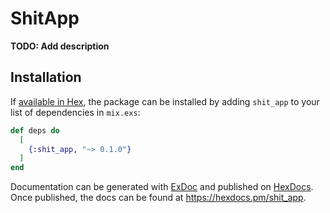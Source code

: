 # ShitApp

**TODO: Add description**

## Installation

If [available in Hex](https://hex.pm/docs/publish), the package can be installed
by adding `shit_app` to your list of dependencies in `mix.exs`:

```elixir
def deps do
  [
    {:shit_app, "~> 0.1.0"}
  ]
end
```

Documentation can be generated with [ExDoc](https://github.com/elixir-lang/ex_doc)
and published on [HexDocs](https://hexdocs.pm). Once published, the docs can
be found at <https://hexdocs.pm/shit_app>.

